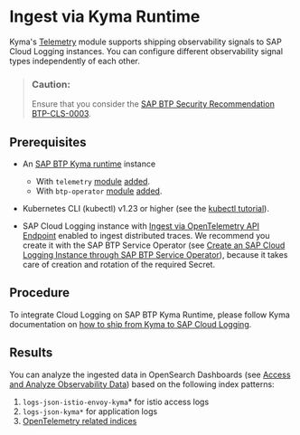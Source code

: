 <!-- loio612c7b9e0c2644fba43295a7629855bd -->

# Ingest via Kyma Runtime

Kyma's [Telemetry](https://help.sap.com/docs/btp/sap-business-technology-platform/kyma-telemetry-module) module supports shipping observability signals to SAP Cloud Logging instances. You can configure different observability signal types independently of each other.

> ### Caution:  
> Ensure that you consider the [SAP BTP Security Recommendation BTP-CLS-0003](https://help.sap.com/docs/btp/sap-btp-security-recommendations-c8a9bb59fe624f0981efa0eff2497d7d/sap-btp-security-recommendations?seclist-index=BTP-CLS-0003&version=Cloud).



<a name="loio612c7b9e0c2644fba43295a7629855bd__section_x2h_41p_xyb"/>

## Prerequisites

-   An [SAP BTP Kyma runtime](https://help.sap.com/docs/btp/sap-business-technology-platform/create-kyma-environment-instance) instance
    -   With `telemetry` [module](https://help.sap.com/docs/btp/sap-business-technology-platform/kyma-modules) [added](https://help.sap.com/docs/btp/sap-business-technology-platform/enable-and-disable-kyma-module).
    -   With `btp-operator` [module](https://help.sap.com/docs/btp/sap-business-technology-platform/kyma-modules) [added](https://help.sap.com/docs/btp/sap-business-technology-platform/enable-and-disable-kyma-module).

-   Kubernetes CLI \(kubectl\) v1.23 or higher \(see the [kubectl tutorial](https://developers.sap.com/tutorials/cp-kyma-download-cli.html)\).
-   SAP Cloud Logging instance with [Ingest via OpenTelemetry API Endpoint](ingest-via-opentelemetry-api-endpoint-fdc78af.md) enabled to ingest distributed traces. We recommend you create it with the SAP BTP Service Operator \(see [Create an SAP Cloud Logging Instance through SAP BTP Service Operator](create-an-sap-cloud-logging-instance-through-sap-btp-service-operator-f6aa131.md)\), because it takes care of creation and rotation of the required Secret.



<a name="loio612c7b9e0c2644fba43295a7629855bd__section_r2q_hbp_xyb"/>

## Procedure

To integrate Cloud Logging on SAP BTP Kyma Runtime, please follow Kyma documentation on [how to ship from Kyma to SAP Cloud Logging](https://help.sap.com/docs/btp/sap-business-technology-platform/integrate-with-sap-cloud-logging).



<a name="loio612c7b9e0c2644fba43295a7629855bd__section_fdm_mcm_pzb"/>

## Results

You can analyze the ingested data in OpenSearch Dashboards \(see [Access and Analyze Observability Data](access-and-analyze-observability-data-dad5b01.md)\) based on the following index patterns:

1.  `logs-json-istio-envoy-kyma`\* for istio access logs
2.  `logs-json-kyma*` for application logs
3.  [OpenTelemetry related indices](ingest-via-opentelemetry-api-endpoint-fdc78af.md) 

